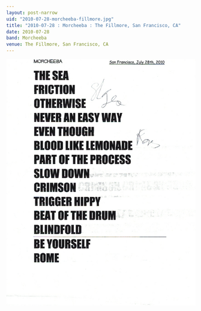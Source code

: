 ```yaml
---
layout: post-narrow
uid: "2010-07-28-morcheeba-fillmore.jpg"
title: "2010-07-28 : Morcheeba : The Fillmore, San Francisco, CA"
date: 2010-07-28
band: Morcheeba
venue: The Fillmore, San Francisco, CA
---
```


<div class="showcase">
  <img src="/img/2010/07/20100728-Morcheeba-Fillmore.jpg" alt="2010-07-28-morcheeba-fillmore.jpg">
</div>
